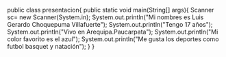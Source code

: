 public class presentacion{
    public static void main(String[] args){
        Scanner sc= new Scanner(System.in);
        System.out.println("Mi nombres es Luis Gerardo Choquepuma Villafuerte");
        System.out.println("Tengo 17 años");
        System.out.println("Vivo en Arequipa.Paucarpata");
        System.out.println("Mi color favorito es el azul");
        System.out.println("Me gusta los deportes como futbol basquet y natación");
    }
}
